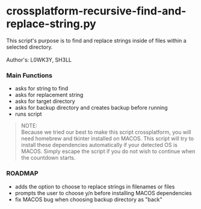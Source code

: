 # crossplatform-recursive-find-and-replace-string.py
This script's purpose is to find and replace strings inside of files within a selected directory.
<br>
<br>
Author's: L0WK3Y, SH3LL
<br>
### Main Functions

- asks for string to find
- asks for replacement string
- asks for target directory
- asks for backup directory and creates backup before running
- runs script

> NOTE: <br>
> Because we tried our best to make this script crossplatform, you will need homebrew and tkinter installed on MACOS.
> This script will try to install these dependencies automatically if your detected OS is MACOS.
> Simply escape the script if you do not wish to continue when the countdown starts.

### ROADMAP

- adds the option to choose to replace strings in filenames or files
- prompts the user to choose y/n before installing MACOS dependencies
- fix MACOS bug when choosing backup directory as "back"

